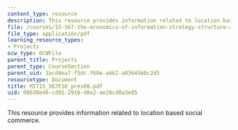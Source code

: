 ```yaml
---
content_type: resource
description: This resource provides information related to location based social commerce.
file: /courses/15-567-the-economics-of-information-strategy-structure-and-pricing-fall-2010/00638e46cd912916d8e2ae28cd0a3e05_MIT15_567F10_pres08.pdf
file_type: application/pdf
learning_resource_types:
- Projects
ocw_type: OCWFile
parent_title: Projects
parent_type: CourseSection
parent_uid: 3acd4ea7-f5dc-f68e-a462-a03645b0c2d5
resourcetype: Document
title: MIT15_567F10_pres08.pdf
uid: 00638e46-cd91-2916-d8e2-ae28cd0a3e05
---
```

This resource provides information related to location based social commerce.

